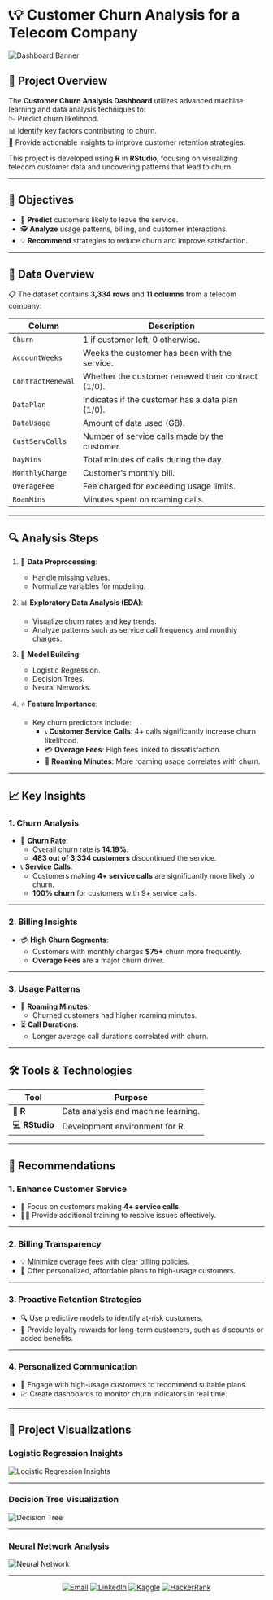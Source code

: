 # 📞💡 Customer Churn Analysis for a Telecom Company  

![Dashboard Banner](images/customer_churn_banner.png)  

## 🌟 **Project Overview**  
The **Customer Churn Analysis Dashboard** utilizes advanced machine learning and data analysis techniques to:  
📉 Predict churn likelihood.  
📊 Identify key factors contributing to churn.  
🔑 Provide actionable insights to improve customer retention strategies.  

This project is developed using **R** in **RStudio**, focusing on visualizing telecom customer data and uncovering patterns that lead to churn.

---

## 🎯 **Objectives**  
- 🧠 **Predict** customers likely to leave the service.  
- 🕵️ **Analyze** usage patterns, billing, and customer interactions.  
- 💡 **Recommend** strategies to reduce churn and improve satisfaction.  

---

## 📂 **Data Overview**  
📋 The dataset contains **3,334 rows** and **11 columns** from a telecom company:  

| **Column**           | **Description**                                   |
|-----------------------|---------------------------------------------------|
| `Churn`              | 1 if customer left, 0 otherwise.                  |
| `AccountWeeks`       | Weeks the customer has been with the service.     |
| `ContractRenewal`    | Whether the customer renewed their contract (1/0).|
| `DataPlan`           | Indicates if the customer has a data plan (1/0).  |
| `DataUsage`          | Amount of data used (GB).                         |
| `CustServCalls`      | Number of service calls made by the customer.     |
| `DayMins`            | Total minutes of calls during the day.            |
| `MonthlyCharge`      | Customer’s monthly bill.                          |
| `OverageFee`         | Fee charged for exceeding usage limits.           |
| `RoamMins`           | Minutes spent on roaming calls.                   |

---

## 🔍 **Analysis Steps**  
1. 🧹 **Data Preprocessing**:  
   - Handle missing values.  
   - Normalize variables for modeling.  

2. 📊 **Exploratory Data Analysis (EDA)**:  
   - Visualize churn rates and key trends.  
   - Analyze patterns such as service call frequency and monthly charges.  

3. 🤖 **Model Building**:  
   - Logistic Regression.  
   - Decision Trees.  
   - Neural Networks.  

4. ⭐ **Feature Importance**:  
   - Key churn predictors include:  
     - 📞 **Customer Service Calls**: 4+ calls significantly increase churn likelihood.  
     - 💳 **Overage Fees**: High fees linked to dissatisfaction.  
     - 📶 **Roaming Minutes**: More roaming usage correlates with churn.  

---

## 📈 **Key Insights**  

### **1. Churn Analysis**  
- 🚨 **Churn Rate**:  
  - Overall churn rate is **14.19%**.  
  - **483 out of 3,334 customers** discontinued the service.  
- 📞 **Service Calls**:  
  - Customers making **4+ service calls** are significantly more likely to churn.  
  - **100% churn** for customers with 9+ service calls.  

---

### **2. Billing Insights**  
- 💳 **High Churn Segments**:  
  - Customers with monthly charges **$75+** churn more frequently.  
  - **Overage Fees** are a major churn driver.  

---

### **3. Usage Patterns**  
- 📶 **Roaming Minutes**:  
  - Churned customers had higher roaming minutes.  
- ⏳ **Call Durations**:  
  - Longer average call durations correlated with churn.  

---

## 🛠️ **Tools & Technologies**  
| **Tool**   | **Purpose**                           |
|------------|---------------------------------------|
| 🎯 **R**   | Data analysis and machine learning.   |
| 💻 **RStudio** | Development environment for R.     |

---

## 🌟 **Recommendations**  

### 1. **Enhance Customer Service**  
- 🚀 Focus on customers making **4+ service calls**.  
- 👩‍💻 Provide additional training to resolve issues effectively.  

---

### 2. **Billing Transparency**  
- 💡 Minimize overage fees with clear billing policies.  
- 🎁 Offer personalized, affordable plans to high-usage customers.  

---

### 3. **Proactive Retention Strategies**  
- 🔍 Use predictive models to identify at-risk customers.  
- 🎉 Provide loyalty rewards for long-term customers, such as discounts or added benefits.  

---

### 4. **Personalized Communication**  
- 📢 Engage with high-usage customers to recommend suitable plans.  
- 📈 Create dashboards to monitor churn indicators in real time.  

---

## 📸 **Project Visualizations**  

### **Logistic Regression Insights**  
![Logistic Regression Insights](images/logistic_regression.png)  

---

### **Decision Tree Visualization**  
![Decision Tree](images/decision_tree.png)  

---

### **Neural Network Analysis**  
![Neural Network](images/neural_network.png)  

---

<p align="center"> <a href="mailto:akshay.manchekar2002@gmail.com"><img src="https://img.shields.io/badge/Email-D14836?style=for-the-badge&logo=gmail&logoColor=white" alt="Email"></a> <a href="https://www.linkedin.com/in/akshaymanchekar"><img src="https://img.shields.io/badge/LinkedIn-0077B5?style=for-the-badge&logo=linkedin&logoColor=white" alt="LinkedIn"></a> <a href="https://www.kaggle.com/akshaymanchekar"><img src="https://img.shields.io/badge/Kaggle-20BEFF?style=for-the-badge&logo=kaggle&logoColor=white" alt="Kaggle"></a> <a href="https://www.hackerrank.com/akshay_mancheka1"><img src="https://img.shields.io/badge/HackerRank-2EC866?style=for-the-badge&logo=hackerrank&logoColor=white" alt="HackerRank"></a> </p>
